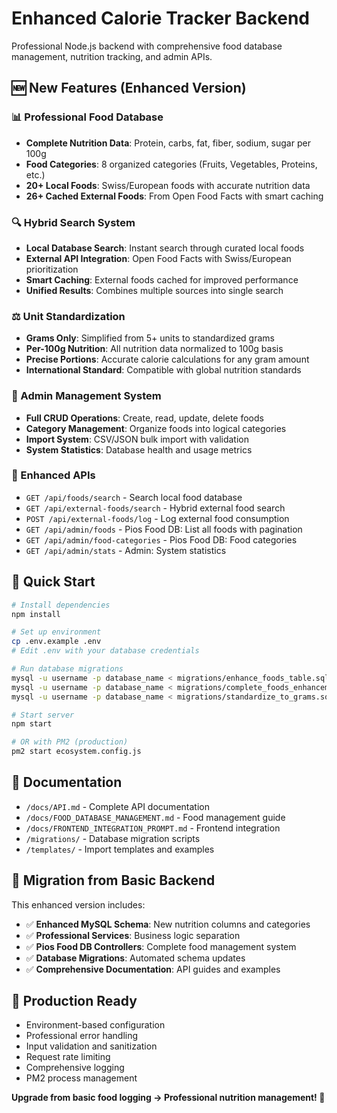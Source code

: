 # Enhanced Calorie Tracker Backend

Professional Node.js backend with comprehensive food database management, nutrition tracking, and admin APIs.

## 🆕 New Features (Enhanced Version)

### 📊 Professional Food Database
- **Complete Nutrition Data**: Protein, carbs, fat, fiber, sodium, sugar per 100g
- **Food Categories**: 8 organized categories (Fruits, Vegetables, Proteins, etc.)
- **20+ Local Foods**: Swiss/European foods with accurate nutrition data
- **26+ Cached External Foods**: From Open Food Facts with smart caching

### 🔍 Hybrid Search System
- **Local Database Search**: Instant search through curated local foods
- **External API Integration**: Open Food Facts with Swiss/European prioritization
- **Smart Caching**: External foods cached for improved performance
- **Unified Results**: Combines multiple sources into single search

### ⚖️ Unit Standardization
- **Grams Only**: Simplified from 5+ units to standardized grams
- **Per-100g Nutrition**: All nutrition data normalized to 100g basis
- **Precise Portions**: Accurate calorie calculations for any gram amount
- **International Standard**: Compatible with global nutrition standards

### 🔧 Admin Management System
- **Full CRUD Operations**: Create, read, update, delete foods
- **Category Management**: Organize foods into logical categories  
- **Import System**: CSV/JSON bulk import with validation
- **System Statistics**: Database health and usage metrics

### 📱 Enhanced APIs
- `GET /api/foods/search` - Search local food database
- `GET /api/external-foods/search` - Hybrid external food search
- `POST /api/external-foods/log` - Log external food consumption
- `GET /api/admin/foods` - Pios Food DB: List all foods with pagination
- `GET /api/admin/food-categories` - Pios Food DB: Food categories
- `GET /api/admin/stats` - Admin: System statistics

## 🚀 Quick Start

```bash
# Install dependencies
npm install

# Set up environment
cp .env.example .env
# Edit .env with your database credentials

# Run database migrations
mysql -u username -p database_name < migrations/enhance_foods_table.sql
mysql -u username -p database_name < migrations/complete_foods_enhancement.sql
mysql -u username -p database_name < migrations/standardize_to_grams.sql

# Start server
npm start

# OR with PM2 (production)
pm2 start ecosystem.config.js
```

## 📖 Documentation

- `/docs/API.md` - Complete API documentation
- `/docs/FOOD_DATABASE_MANAGEMENT.md` - Food management guide
- `/docs/FRONTEND_INTEGRATION_PROMPT.md` - Frontend integration
- `/migrations/` - Database migration scripts
- `/templates/` - Import templates and examples

## 🔄 Migration from Basic Backend

This enhanced version includes:
- ✅ **Enhanced MySQL Schema**: New nutrition columns and categories
- ✅ **Professional Services**: Business logic separation
- ✅ **Pios Food DB Controllers**: Complete food management system
- ✅ **Database Migrations**: Automated schema updates
- ✅ **Comprehensive Documentation**: API guides and examples

## 🎯 Production Ready

- Environment-based configuration
- Professional error handling
- Input validation and sanitization
- Request rate limiting
- Comprehensive logging
- PM2 process management

**Upgrade from basic food logging → Professional nutrition management! 🥗**
